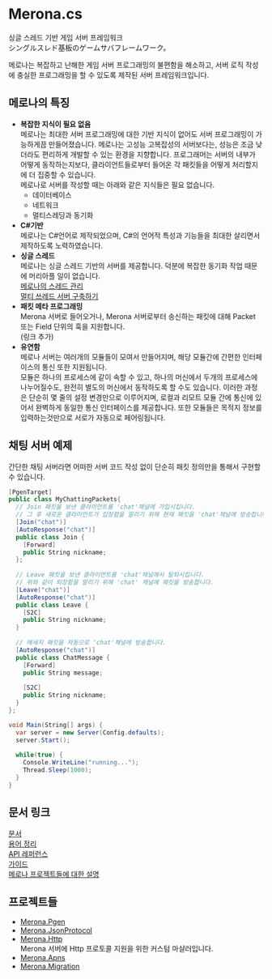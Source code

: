 Merona.cs
====
싱글 스레드 기반 게임 서버 프레임워크<br>
シングルスレド基板のゲームサバフレームワーク。

메로나는 복잡하고 난해한 게임 서버 프로그래밍의 불편함을 해소하고, 서버 로직 작성에 충실한 프로그래밍을 할 수 있도록 제작된 서버 프레임워크입니다.<br>

메로나의 특징
----
* __복잡한 지식이 필요 없음__<br>
  메로나는 최대한 서버 프로그래밍에 대한 기반 지식이 없어도 서버 프로그래밍이 가능하게끔 만들어졌습니다. 메로나는 고성능 고복잡성의 서버보다는, 성능은 조금 낮더라도 편리하게 개발할 수 있는 환경을 지향합니다. 프로그래머는 서버의 내부가 어떻게 동작하는지보다, 클라이언트들로부터 들어온 각 패킷들을 어떻게 처리할지에 더 집중할 수 있습니다.<br>
  메로나로 서버를 작성할 때는 아래와 같은 지식들은 필요 없습니다.
  * 데이터베이스
  * 네트워크
  * 멀티스레딩과 동기화
* __C#기반__<br>
  메로나는 C#언어로 제작되었으며, C#의 언어적 특성과 기능들을 최대한 살리면서 제작하도록 노력하였습니다. 
* __싱글 스레드__<br>
  메로나는 싱글 스레드 기반의 서버를 제공합니다. 덕분에 복잡한 동기화 작업 때문에 머리아플 일이 없습니다.<br>
  [메로나의 스레드 관리](https://github.com/pjc0247/Merona.cs/tree/master/doc/guide/threads)<br>
  [멀티 쓰레드 서버 구축하기](https://github.com/pjc0247/Merona.cs/tree/master/doc/guide/use_multithreding)
* __패킷 메타 프로그래밍__<br>
  Merona 서버로 들어오거나, Merona 서버로부터 송신하는 패킷에 대해 Packet 또는 Field 단위의 훅을 지원합니다.<br>
  (링크 추가)
* __유연함__<br>
  메로나 서버는 여러개의 모듈들이 모여서 만들어지며, 해당 모듈간에 간편한 인터페이스의 통신 또한 지원됩니다.<br>
  모듈은 하나의 프로세스에 같이 속할 수 있고, 하나의 머신에서 두개의 프로세스에 나누어질수도, 완전히 별도의 머신에서 동작하도록 할 수도 있습니다. 이러한 과정은 단순히 몇 줄의 설정 변경만으로 이루어지며, 로컬과 리모트 모듈 간에 통신에 있어서 완벽하게 동일한 통신 인터페이스를 제공합니다. 또한 모듈들은 목적지 정보를 입력하는것만으로 서로가 자동으로 페어링됩니다.

채팅 서버 예제
----
간단한 채팅 서버라면 어떠한 서버 코드 작성 없이 단순히 패킷 정의만을 통해서 구현할 수 있습니다.
```c#
[PgenTarget]
public class MyChattingPackets{
  // Join 패킷을 보낸 클라이언트를 'chat'채널에 가입시킵니다.
  // 그 후 새로운 클라이언트가 입장함을 알리기 위해 현재 패킷을 'chat'채널에 방송합니다.
  [Join("chat")]
  [AutoResponse("chat")]
  public class Join {
    [Forward]
    public String nickname;
  };
  
  // Leave 패킷을 보낸 클라이언트를 'chat'채널에서 탈퇴시킵니다.
  // 위와 같이 퇴장함을 알리기 위해 'chat' 채널에 패킷을 방송합니다.
  [Leave("chat")]
  [AutoResponse("chat")]
  public class Leave {
    [S2C]
    public String nickname;
  }
  
  // 메세지 패킷을 자동으로 'chat'채널에 방송합니다.
  [AutoResponse("chat")]
  public class ChatMessage {
    [Forward]
    public String message;
    
    [S2C]
    public String nickname;
  }
};
```
```c#
void Main(String[] args) {
  var server = new Server(Config.defaults);
  server.Start();
  
  while(true) {
    Console.WriteLine("running...");
    Thread.Sleep(1000);
  }
}
```

문서 링크
----
[문서](doc)<br>
[용어 정리](doc/jinwoo)<br>
[API 레퍼런스](doc/api)<br>
[가이드](doc/guide)<br>
[메로나 프로젝트들에 대한 설명](doc/projects)<br>

프로젝트들
----
* [Merona.Pgen](https://github.com/pjc0247/Merona.Pgen.cs)
* [Merona.JsonProtocol](https://github.com/pjc0247/Merona.JsonProtocol.cs)
* [Merona.Http](https://github.com/pjc0247/Merona.Http.cs)<br>
  Merona 서버에 Http 프로토콜 지원을 위한 커스텀 마샬러입니다.
* [Merona.Apns](https://github.com/pjc0247/Merona.Apns.cs)
* [Merona.Migration](https://github.com/pjc0247/Merona.Migration.cs)
